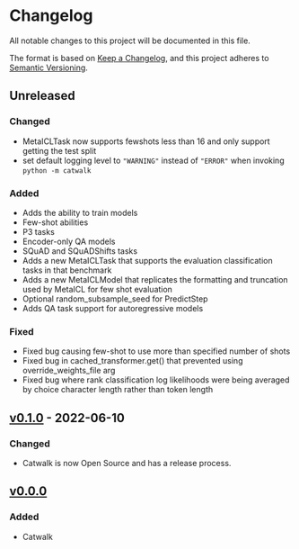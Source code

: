 # Changelog

All notable changes to this project will be documented in this file.

The format is based on [Keep a Changelog](https://keepachangelog.com/en/1.0.0/),
and this project adheres to [Semantic Versioning](https://semver.org/spec/v2.0.0.html).

## Unreleased

### Changed
- MetaICLTask now supports fewshots less than 16 and only support getting the test split
- set default logging level to `"WARNING"` instead of `"ERROR"` when invoking `python -m catwalk`

### Added

- Adds the ability to train models
- Few-shot abilities
- P3 tasks
- Encoder-only QA models
- SQuAD and SQuADShifts tasks
- Adds a new MetaICLTask that supports the evaluation classification tasks in that benchmark
- Adds a new MetaICLModel that replicates the formatting and truncation used by MetaICL for few shot evaluation
- Optional random_subsample_seed for PredictStep
- Adds QA task support for autoregressive models

### Fixed

- Fixed bug causing few-shot to use more than specified number of shots
- Fixed bug in cached_transformer.get() that prevented using override_weights_file arg
- Fixed bug where rank classification log likelihoods were being averaged by choice character length rather than token length

## [v0.1.0](https://github.com/allenai/catwalk/releases/tag/v0.1.0) - 2022-06-10

### Changed

- Catwalk is now Open Source and has a release process. 


## [v0.0.0](https://github.com/allenai/catwalk/commit/7c78b9bb989685f92decef6bd0593e16ff164587)

### Added

- Catwalk
